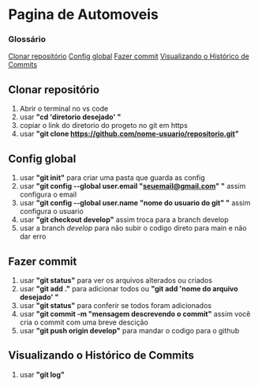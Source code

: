 # Pagina de Automoveis
### Glossário
[Clonar repositório](#Clonar-repositório)
[Config global](#Config-global)
[Fazer commit](#Fazer-commit)
[Visualizando o Histórico de Commits](#visualizando-o-histórico-de-commits)
## Clonar repositório

1. Abrir o terminal no vs code
2. usar **"cd 'diretorio desejado' "**
3. copiar o link do diretorio do progeto no git em https
4. usar **"git clone https://github.com/nome-usuario/repositorio.git"**

## Config global

1. usar **"git init"** para criar uma pasta que guarda as config
2. usar **"git config --global user.email "seuemail@gmail.com" "** assim configura o email
3. usar **"git config --global user.name "nome do usuario do git" "** assim configura o usuario
4. usar **"git checkout develop"** assim troca para a branch develop
5. usar a branch _develop_ para não subir o codigo direto para main e não dar erro 
## Fazer commit

1. usar **"git status"** para ver os arquivos alterados ou criados
2. usar **"git add ."** para adicionar todos ou **"git add 'nome do arquivo desejado' "**
3. usar **"git status"** para conferir se todos foram adicionados
4. usar **"git commit -m "mensagem descrevendo o commit"** assim você cria o commit com uma breve descição
5. usar **"git push origin develop"** para mandar o codigo para o github

## Visualizando o Histórico de Commits

1. usar **"git log"**